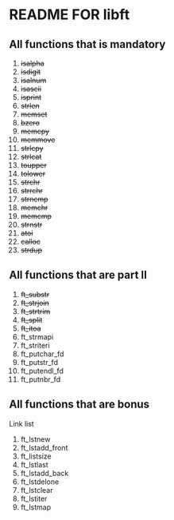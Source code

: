 # README FOR libft
## All functions that is mandatory

1. ~~isalpha~~
2. ~~isdigit~~
3. ~~isalnum~~
4. ~~isascii~~
5. ~~isprint~~
6. ~~strlen~~
7. ~~memset~~
8. ~~bzero~~
9. ~~memcpy~~
10. ~~memmove~~
11. ~~strlcpy~~
12. ~~strlcat~~
13. ~~toupper~~
14. ~~tolower~~
15. ~~strchr~~
16. ~~strrchr~~
17. ~~strncmp~~
18. ~~memchr~~
19. ~~memcmp~~
20. ~~strnstr~~
21. ~~atoi~~
22. ~~calloc~~
23. ~~strdup~~

## All functions that are part II

1. ~~ft_substr~~
2. ~~ft_strjoin~~
3. ~~ft_strtrim~~
4. ~~ft_split~~
5. ~~ft_itoa~~
6. ft_strmapi
7. ft_striteri
8. ft_putchar_fd
9. ft_putstr_fd
10. ft_putendl_fd
11. ft_putnbr_fd

## All functions that are bonus
Link list
1. ft_lstnew
2. ft_lstadd_front
3. ft_listsize
4. ft_lstlast
5. ft_lstadd_back
6. ft_lstdelone
7. ft_lstclear
8. ft_lstiter
9. ft_lstmap
